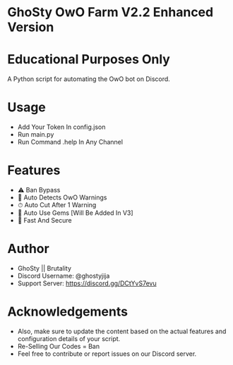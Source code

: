 # GhoSty OwO Farm V2.2 Enhanced Version
# Educational Purposes Only

A Python script for automating the OwO bot on Discord.

# Usage 
- Add Your Token In config.json
- Run main.py
- Run Command .help In Any Channel

# Features
- ⚠ Ban Bypass
- 🚨 Auto Detects OwO Warnings
- ⏱ Auto Cut After 1 Warning
- 💎 Auto Use Gems [Will Be Added In V3]
- 🏹 Fast And Secure

# Author
- GhoSty || Brutality 
- Discord Username: @ghostyjija
- Support Server: https://discord.gg/DCtYvS7evu

# Acknowledgements
- Also, make sure to update the content based on the actual features and configuration details of your script.
- Re-Selling Our Codes = Ban
- Feel free to contribute or report issues on our Discord server.
